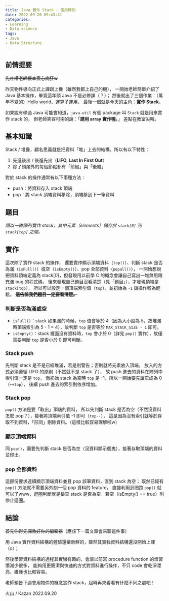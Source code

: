 ```yaml
---
title: Java 實作 Stack - 使用陣列
date: 2022-09-20 09:43:41
categories:
- Learning
- Data science
tags:
- Java
- Data Structure
---
```

## 前情提要
~~先吐嘈老師根本喪心病狂w~~

昨天物件導向正式上課跟上機（雖然我都上自己的機），
一開始老師簡單介紹了 Java 基本操作，畢竟這年頭 Java 不是必修課（？）；
然後就出了三個作業：（萬年不變的）Hello world、運算子運用，
最後一個就是今天的主角：**實作 Stack**。

如果說有學過 Java 可能會知道，`java.util` 有個 package 叫 `Stack` 就是用來實作 stack 的，
但老師笑容可掬的說：「**請用 array 實作喔。**」
差點在教室尖叫。

## 基本知識
Stack / 堆疊，顧名思義就是把資料「堆」上去的結構，所以有以下特性：
1. 先進後出 / 後進先出（**LIFO, Last In First Out**）
2. 除了頭尾外的每個節點都有「前綴」與「後繼」

對於 stack 的操作通常有以下兩種方法：
- push：將資料存入 stack 頂端
- pop：將 stack 頂端資料移除，頂端移到下一筆資料

## 題目
*請以一維陣列實作 stack，其中元素（elements）儲存於 `stack[0]` 到 `stack[top]` 之間。*

## 實作
這次除了實作 stack 的操作，
還要實作顯示頂端資料（`top()`）、判斷 stack 是否為滿（`isFull()`）或空（`isEmpty()`）、pop 全部資料（`popall()`），
一開始想說把資料頂端定義為 stack[0]，但發現用以前學 C 的概念會讓自己寫出一堆無用跟充滿 bug 的程式碼，
後來發現自己題目沒看清楚（見「題目」），才發現頂端是 `stack[top]`，
所以可以設定一個頂端索引值（`top`），並初始為 `-1` 讓操作較為輕鬆。
~~**這告訴我們題目一定要看清楚。**~~
### 判斷是否為滿或空
- `isFull()`：stack 如果滿的時候，`top` 值會等於 4（因為大小設為 5，故堆滿時頂端索引為 5 - 1 = 4），故判斷 `top` 是否等於 `MAX_STACK_SIZE - 1` 即可。
- `isEmpty()`：stack 裡面沒有資料時，`top` 會小於 0（詳見 `pop()` 實作），故僅需要判斷 `top` 是否小於 0 即可判斷。
### Stack push
先判斷 stack 是不是已經堆滿，若是則警告；否則就將元素放入頂端。
放入的方式必須遵循 LIFO 的原則（不然就不是 stack 了），
故 push 進去的資料在陣列中索引值一定是 `top`，
而初始 stack 為空時 `top` 是 -1，所以一開始要先讓它成為 0（`++top`），
後續 push 進去的索引則依序增加。
### Stack pop
`pop()` 方法是要「取出」頂端的資料，
所以先判斷 stack 是否為空（不然沒資料怎麼 pop？），接著將頂端索引值 -1 即可（`top--`），
這是因為沒有索引就等於存取不到資料，「形同」刪除資料。（這樣比較容易理解啦w）
### 顯示頂端資料
同 `pop()`，需要先判斷 stack 是否為空（沒資料顯示個鬼），接著存取頂端的資料並印出。
### pop 全部資料
這部份要求連續顯示頂端資料並且 pop 該筆資料，直到 stack 為空；
既然已經有 `pop()` 方法就不需要另外刻一個 pop 資料的 feature，
直接利用迴圈跑 `pop()` 就可以了www，迴圈判斷就是檢查 stack 是否為空，若空（isEmpty() == true）則停止迴圈。

## 結論
~~首先你得先調教好你的編輯器~~（應該下一篇文章會來聊這件事）

用 Java 實作資料結構的體驗還蠻新鮮的，雖然其實我資料結構還沒開始上課（o）；

然後學習資料結構的過程其實蠻有趣的，會讓以前寫 procedure function 的壞習慣減少很多，
能夠用更簡潔與快速的方式對資料進行操作，不只 code 會乾淨漂亮，維護也比較容易。

老師預告下週會用物件的概念實作 stack，屆時再來看看有什麼不同之處吧！

火山 / Kazan
2022.09.20